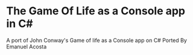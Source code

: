# The Game Of Life as a Console app in C#
A port of John Conway's Game of life as a Console app on C# 
Ported By Emanuel Acosta
